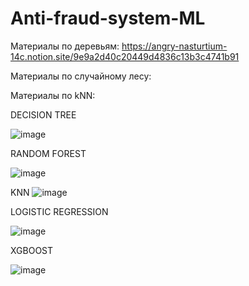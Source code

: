 # Anti-fraud-system-ML

Материалы по деревьям:
https://angry-nasturtium-14c.notion.site/9e9a2d40c20449d4836c13b3c4741b91

Материалы по случайному лесу:

Материалы по kNN:


DECISION TREE


![image](https://user-images.githubusercontent.com/105233284/227909015-eb538d5a-ae75-4c49-b617-e97222968925.png)


RANDOM FOREST 

![image](https://user-images.githubusercontent.com/105233284/227908741-5ade2e5c-9829-425d-ac36-177a040d7251.png)


KNN
![image](https://user-images.githubusercontent.com/105233284/227908820-e65c0a1a-6463-4eb6-b86d-544734548c1c.png)


LOGISTIC REGRESSION

![image](https://user-images.githubusercontent.com/105233284/227908912-114bcb7a-08ea-4211-acd1-e07eb3a7861a.png)


XGBOOST

![image](https://user-images.githubusercontent.com/105233284/229370600-b9ea64d8-fb77-47ee-8973-786bc87e3f40.png)
